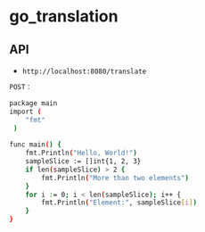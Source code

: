# go_translation

## API

- `http://localhost:8080/translate`
```bash
POST：

package main
import (
 	"fmt"
 )
 
func main() {
	fmt.Println("Hello, World!")
	sampleSlice := []int{1, 2, 3}
	if len(sampleSlice) > 2 {
		fmt.Println("More than two elements")
	}
	for i := 0; i < len(sampleSlice); i++ {
		fmt.Println("Element:", sampleSlice[i])
	}
}
```